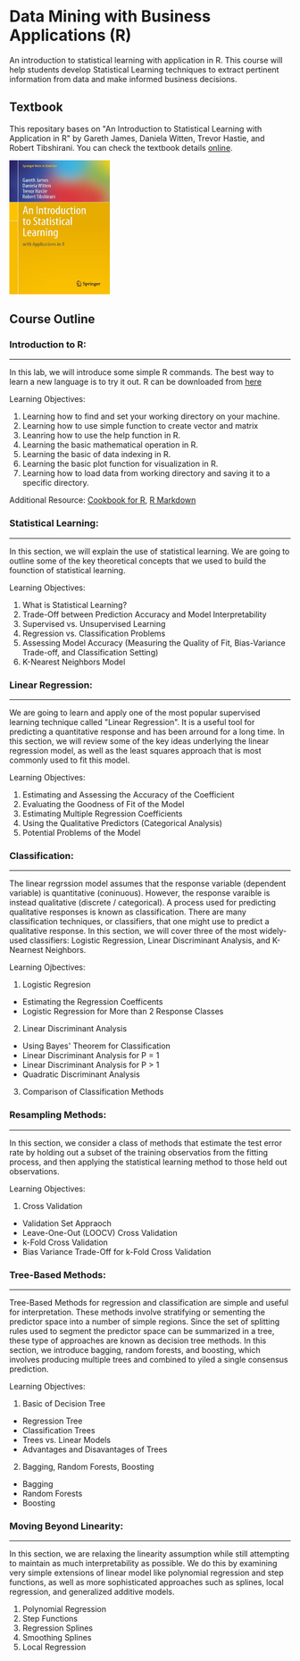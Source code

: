 # Data Mining with Business Applications (R)
An introduction to statistical learning with application in R.  This course will help students develop Statistical Learning techniques to extract pertinent information from data and make informed business decisions.

## Textbook
This repositary bases on "An Introduction to Statistical Learning with Application in R" by Gareth James, Daniela Witten, Trevor Hastie, and Robert Tibshirani.  You can check the textbook details [online](http://faculty.marshall.usc.edu/gareth-james/).

<img src="./images/ISL_Cover.jpg" width="180" height="240">

## Course Outline
### Introduction to R:
---
In this lab, we will introduce some simple R commands.  The best way to learn a new language is to try it out.  R can be downloaded from [here](http://cran.r-project.org/)

Learning Objectives:
1. Learning how to find and set your working directory on your machine.
2. Learning how to use simple function to create vector and matrix
3. Leanring how to use the help function in R.
4. Learning the basic mathematical operation in R.
5. Learning the basic of data indexing in R.
6. Learning the basic plot function for visualization in R.
7. Learning how to load data from working directory and saving it to a specific directory.

Additional Resource: [Cookbook for R](http://www.cookbook-r.com/), [R Markdown](https://rmarkdown.rstudio.com/)


### Statistical Learning:
---
In this section, we will explain the use of statistical learning.  We are going to outline some of the key theoretical concepts that we used to build the founction of statistical learning.

Learning Objectives:
1. What is Statistical Learning?
2. Trade-Off between Prediction Accuracy and Model Interpretability
3. Supervised vs. Unsupervised Learning
4. Regression vs. Classification Problems
5. Assessing Model Accuracy (Measuring the Quality of Fit, Bias-Variance Trade-off, and Classification Setting)
6. K-Nearest Neighbors Model

### Linear Regression:
---
We are going to learn and apply one of the most popular supervised learning technique called "Linear Regression".  It is a useful tool for predicting a quantitative response and has been arround for a long time.  In this section, we will review some of the key ideas underlying the linear regression model, as well as the least squares approach that is most commonly used to fit this model.

Learning Objectives:
1. Estimating and Assessing the Accuracy of the Coefficient
2. Evaluating the Goodness of Fit of the Model
3. Estimating Multiple Regression Coefficients
4. Using the Qualitative Predictors (Categorical Analysis)
5. Potential Problems of the Model

### Classification:
---
The linear regrssion model assumes that the response variable (dependent variable) is quantitative (coninuous).  However, the response varaible is instead qualitative (discrete / categorical).  A process used for predicting qualitative responses is known as classification.  There are many classification techniques, or classifiers, that one might use to predict a qualitative response.  In this section, we will cover three of the most widely-used classifiers: Logistic Regression, Linear Discriminant Analysis, and K-Nearnest Neighbors.

Learning Ojbectives:
1. Logistic Regresion
- Estimating the Regression Coefficents
- Logistic Regression for More than 2 Response Classes
2. Linear Discriminant Analysis
- Using Bayes' Theorem for Classification
- Linear Discriminant Analysis for P = 1
- Linear Discriminant Analysis for P > 1
- Quadratic Discriminant Analysis
3. Comparison of Classification Methods

### Resampling Methods:
---
In this section, we consider a class of methods that estimate the test error rate by holding out a subset of the training observatios from the fitting process, and then applying the statistical learning method to those held out observations.

Learning Objectives:
1. Cross Validation
- Validation Set Appraoch
- Leave-One-Out (LOOCV) Cross Validation
- k-Fold Cross Validation
- Bias Variance Trade-Off for k-Fold Cross Validation

### Tree-Based Methods:
---
Tree-Based Methods for regression and classification are simple and useful for interpretation.  These methods involve stratifying or sementing the predictor space into a number of simple regions.  Since the set of splitting rules used to segment the predictor space can be summarized in a tree, these type of approaches are known as decision tree methods.  In this section, we introduce bagging, random forests, and boosting, which involves producing multiple trees and combined to yiled a single consensus prediction.

Learning Objectives:
1. Basic of Decision Tree
- Regression Tree
- Classification Trees
- Trees vs. Linear Models
- Advantages and Disavantages of Trees
2. Bagging, Random Forests, Boosting
- Bagging
- Random Forests
- Boosting

### Moving Beyond Linearity:
---
In this section, we are relaxing the linearity assumption while still attempting to maintain as much interpretability as possible.  We do this by examining very simple extensions of linear model like polynomial regression and step functions, as well as more sophisticated approaches such as splines, local regression, and generalized additive models.
1. Polynomial Regression
2. Step Functions
3. Regression Splines
4. Smoothing Splines
5. Local Regression

